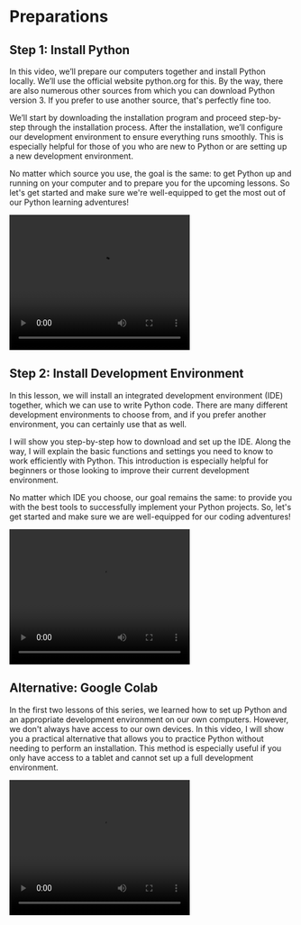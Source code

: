 # Preparations

## Step 1: Install Python

In this video, we’ll prepare our computers together and install Python locally. We’ll use the official website python.org for this. By the way, there are also numerous other sources from which you can download Python version 3. If you prefer to use another source, that's perfectly fine too.

We’ll start by downloading the installation program and proceed step-by-step through the installation process. After the installation, we’ll configure our development environment to ensure everything runs smoothly. This is especially helpful for those of you who are new to Python or are setting up a new development environment.

No matter which source you use, the goal is the same: to get Python up and running on your computer and to prepare you for the upcoming lessons. So let's get started and make sure we're well-equipped to get the most out of our Python learning adventures!

<video src="https://www.youtube.com/watch?v=wemv8hISgyg" width="320" height="240" controls></video>

## Step 2: Install Development Environment

In this lesson, we will install an integrated development environment (IDE) together, which we can use to write Python code. There are many different development environments to choose from, and if you prefer another environment, you can certainly use that as well.

I will show you step-by-step how to download and set up the IDE. Along the way, I will explain the basic functions and settings you need to know to work efficiently with Python. This introduction is especially helpful for beginners or those looking to improve their current development environment.

No matter which IDE you choose, our goal remains the same: to provide you with the best tools to successfully implement your Python projects. So, let's get started and make sure we are well-equipped for our coding adventures!

<video src="https://www.youtube.com/watch?v=5TGF7jJEwgQ" width="320" height="240" controls></video>

## Alternative: Google Colab

In the first two lessons of this series, we learned how to set up Python and an appropriate development environment on our own computers. However, we don't always have access to our own devices. In this video, I will show you a practical alternative that allows you to practice Python without needing to perform an installation. This method is especially useful if you only have access to a tablet and cannot set up a full development environment.

<video src="https://www.youtube.com/watch?v=05NIuajNkWc" width="320" height="240" controls></video>
